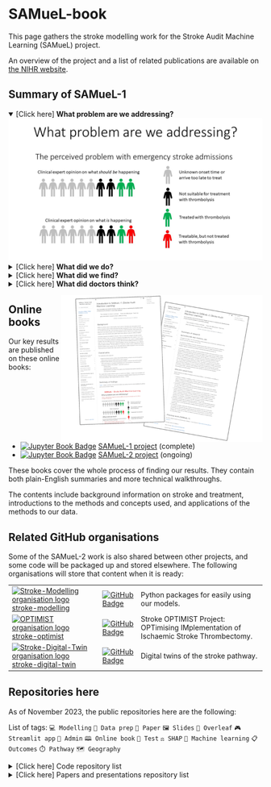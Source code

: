# SAMueL-book

This page gathers the stroke modelling work for the Stroke Audit Machine Learning (SAMueL) project.

An overview of the project and a list of related publications are available on [the NIHR website](https://arc-swp.nihr.ac.uk/research/projects/samuel/).


## Summary of SAMueL-1


<details open>
<summary>[Click here] <b>What problem are we addressing?</b></summary>
<img src="https://raw.githubusercontent.com/samuel-book/.github/main/images/Slide1.JPG" alt="Summary slide 1">
</details>

<details>
<summary>[Click here] <b>What did we do?</b></summary>
<img src="https://raw.githubusercontent.com/samuel-book/.github/main/images/Slide2.JPG" alt="Summary slide 2">
</details>

<details>
<summary>[Click here] <b>What did we find?</b></summary>
<img src="https://raw.githubusercontent.com/samuel-book/.github/main/images/Slide3.JPG" alt="Summary slide 3">
</details>

<details>
<summary>[Click here] <b>What did doctors think?</b></summary>
<img src="https://raw.githubusercontent.com/samuel-book/.github/main/images/Slide4.JPG" alt="Summary slide 4">
</details>


<a href="https://samuel-book.github.io/samuel-1/introduction/intro.html"><img align="right" src="https://raw.githubusercontent.com/samuel-book/.github/main/images/online_books_400w.png" alt="Screenshots of the online books' front pages"></a>

## Online books

Our key results are published on these online books:

+ [![Jupyter Book Badge][jupyterbooks-img]][samuel1-book-link] [SAMueL-1 project][samuel1-book-link] (complete)
+ [![Jupyter Book Badge][jupyterbooks-img]][samuel2-book-link] [SAMueL-2 project][samuel2-book-link] (ongoing)

These books cover the whole process of finding our results. They contain both plain-English summaries and more technical walkthroughs. 

The contents include background information on stroke and treatment, introductions to the methods and concepts used, and applications of the methods to our data.


## Related GitHub organisations

Some of the SAMueL-2 work is also shared between other projects, and some code will be packaged up and stored elsewhere. The following organisations will store that content when it is ready:

| | | |
| --- | --- | --- |
| <a href="https://github.com/stroke-modelling/"><img src="https://avatars.githubusercontent.com/u/141143213" alt="Stroke-Modelling organisation logo" height="20"></a> [stroke-modelling][github-link-stroke-modelling] | [![GitHub Badge][github-img]][github-link-stroke-modelling] | Python packages for easily using our models. | 
| <a href="https://github.com/stroke-optimist/"><img src="https://avatars.githubusercontent.com/u/77266176" alt="OPTIMIST organisation logo" height="20"></a> [stroke-optimist][github-link-stroke-optimist] | [![GitHub Badge][github-img]][github-link-stroke-optimist]  | Stroke OPTIMIST Project: OPTimising IMplementation of Ischaemic Stroke Thrombectomy. | 
| <a href="https://github.com/stroke-digital-twin/"><img src="https://avatars.githubusercontent.com/u/145005029" alt="Stroke-Digital-Twin organisation logo" height="20"></a> [stroke-digital-twin][github-link-stroke-digital-twin] | [![GitHub Badge][github-img]][github-link-stroke-digital-twin] | Digital twins of the stroke pathway. | 

## Repositories here 

As of November 2023, the public repositories here are the following:

List of tags: `💻 Modelling` `🧮 Data prep` `📜 Paper` `🖼️ Slides` `🍃 Overleaf` `🎮 Streamlit app` `📎 Admin` `🕮 Online book` `🧪 Test` `⚖️ SHAP` `🔮 Machine learning` `📋 Outcomes` `⏱️ Pathway` `🗺️ Geography`

<details>
<summary>[Click here] Code repository list</summary>

| Repository | Description | Tags |
| --- | --- | --- |
| samuel_2_production | Core code for SAMueL-2 | `💻 Modelling` |
| ssnap_production_code | Code for running of SAMueL analysis by SSNAP | `💻 Modelling` |
| stroke_outcome_xgb_shap | XGB model, with SHAP, for stroke outcome | `💻 Modelling`<br>`⚖️ SHAP`<br>`🔮 Machine learning`<br>`📋 Outcomes` |
| skeleton-pathway-model | Skeleton SimPy stroke pathway model from onset to thrombolysis and thrombectomy | `💻 Modelling`<br>`⏱️ Pathway` |
| stroke_outcome | Outcome modelling | `💻 Modelling`<br>`📋 Outcomes` |
| samuel_causal | Causal analysis and diagrams for the SAMueL project | `💻 Modelling` |
| synthetic_data | Create synthetic data from SAMueL data | `💻 Modelling`<br>`🧮 Data prep` |
| model_comparison | A comparison of different model types using SAMueL-1 data  | `💻 Modelling`<br>`🔮 Machine learning` |
| stroke_unit_demographics | Collating demographic data for emergency stroke unit catchment areas | `🧮 Data prep` |
| samuel_2_data_prep | SAMUeL_2 data preparation | `🧮 Data prep` |
| streamlit_combo_stroke | Combined the existing stroke streamlit apps into one multipage app | `🎮 Streamlit app`<br>`⚖️ SHAP`<br>`🔮 Machine learning`<br>`📋 Outcomes`<br>`⏱️ Pathway` |
| streamlit_pathway_improvement | Streamlit app for pathway improvement data |  `🎮 Streamlit app`<br>`📋 Outcomes`<br>`⏱️ Pathway` |
| streamlit_stroke_treatment_ml | Streamlit app for machine learning model to predict treatment given to emergency stroke patients |  `🎮 Streamlit app`<br>`⚖️ SHAP`<br>`🔮 Machine learning` |
| streamlit_descriptive_stats | Streamlit app for descriptive statistics for each stroke team in the SAMuEL project |  `🎮 Streamlit app` |
| stroke_outcome_app | Streamlit app for stroke outcome modelling | `🎮 Streamlit app`<br>`📋 Outcomes` | 
| streamlit_map_lsoa_outcomes | Test app for maps in streamlit | `🎮 Streamlit app`<br>`🧪 Test`<br>`📋 Outcomes`<br>`🗺️ Geography` |
| causal_inference_basics | Basics of causal inference | `🧪 Test` |
| smote-variation | Variation of SMOTE | `🧮 Data prep`<br>`🧪 Test` |
| import_from_relative_path | Demo to show how to import a module from a package in a different directory | `🧪 Test` |

</details>



<details>
<summary>[Click here] Papers and presentations repository list</summary>

| Repository | Description | Tags |
| --- | --- | --- |
| samuel-2-reference | A repository of general reference documents for the SAMueL-2 project | `📎 Admin` |
| samuel-1 | (blank)  | `🕮 Online book` |
| samuel-2 | Jupyter book for SAMueL-2 project | `🕮 Online book` |
| .github | For this organisation's README etc. | `📎 Admin` |
| overleaf_stroke_outcome_1 | Open paper on stroke outcome modelling | `🍃 Overleaf`<br>`📜 Paper`<br>`📋 Outcomes` | 
| overleaf_samuel_shap_presentation | SHAP presentation | `🍃 Overleaf`<br>`🖼️ Slides`<br>`⚖️ SHAP`<br>`🔮 Machine learning` |
| overleaf_shap_paper_2 | SHAP paper focusing on interactions | `🍃 Overleaf`<br>`📜 Paper`<br>`⚖️ SHAP`<br>`🔮 Machine learning` | 
| overleaf_shap_paper_1_for_esj | Overleaf_SHAP_paper_1_for_ESJ | `🍃 Overleaf` <br>`📜 Paper`<br>`⚖️ SHAP`<br>`🔮 Machine learning` | 
| overleaf_shap_paper_1_short | Overleaf SAMueL SHAP Paper 2 | `🍃 Overleaf`<br>`📜 Paper`<br>`⚖️ SHAP`<br>`🔮 Machine learning` | 
| overleaf_samuel_1_contentious_patients | Paper | `🍃 Overleaf`<br>`📜 Paper`<br>`⚖️ SHAP`<br>`🔮 Machine learning` | 
| overleaf_shap_pci_jan_2023 | Patient and carers meeting Jan 2023 | `🍃 Overleaf`<br>`🖼️ Slides`<br>`⚖️ SHAP`<br>`🔮 Machine learning` |
| overleaf_shap_paper_1_long | Shap paper 1 - long - preprint | `🍃 Overleaf`<br>`📜 Paper`<br>`⚖️ SHAP`<br>`🔮 Machine learning` | 
| overleaf_stakeholder_cambridge_icb_dec_2022 | Presentation to the Cambridge and Peterborough Integrated Care Board (Health Inequalities) | `🍃 Overleaf`<br>`🖼️ Slides`<br>`🔮 Machine learning`<br>`📋 Outcomes`<br>`🗺️ Geography` |
| overleaf_advisory_group_nov_2022 | SAMueL Advisory Group November 2022 | `🍃 Overleaf`<br>`🖼️ Slides`<br>`⚖️ SHAP`<br>`🔮 Machine learning`<br>`📋 Outcomes` |
| overleaf_samuel_overview | Overleaf beamer slides for an overview of SAMueL, originally made for an HSMA talk in November 2022. | `🍃 Overleaf`<br>`🖼️ Slides`<br>`🔮 Machine learning`<br>`📋 Outcomes`<br>`🎮 Streamlit app` |
| overleaf_coproduction_workshop_1 | Coproduction workshop slides | `🍃 Overleaf`<br>`🖼️ Slides`<br>`⚖️ SHAP`<br>`🔮 Machine learning` |
| overleaf_samuel_pci_oct_2022 | pci slides | `🍃 Overleaf`<br>`🖼️ Slides` |
| samuel_shap_paper_2 | Continuing exploratory work with Shap using SAMueL-1 data | `📜 Paper`<br>`⚖️ SHAP`<br>`🔮 Machine learning` | 
| samuel_shap_paper_1 | Exploratory work with Shap using SAMueL-1 data | `📜 Paper`<br>`⚖️ SHAP`<br>`🔮 Machine learning` | 

</details>

[jupyterbooks-img]: https://jupyterbook.org/badge.svg
[samuel1-book-link]: https://samuel-book.github.io/samuel-1/introduction/intro.html
[samuel2-book-link]: https://samuel-book.github.io/samuel-2/introduction/intro.html

[github-img]: https://img.shields.io/badge/github-%23121011.svg?style=for-the-badge&logo=github&logoColor=white
[github-link-stroke-modelling]: https://github.com/stroke-modelling/
[github-link-stroke-optimist]: https://github.com/stroke-optimist/
[github-link-stroke-digital-twin]: https://github.com/stroke-digital-twin/
